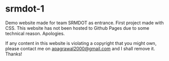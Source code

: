 # srmdot-1
Demo website made for team SRMDOT as entrance. First project made with CSS.
This website has not been hosted to Github Pages due to some technical reason. Apologies.



If any content in this website is violating a copyright that you might own, please contact me on apagrawal2000@gmail.com and I shall remove it. Thanks!
